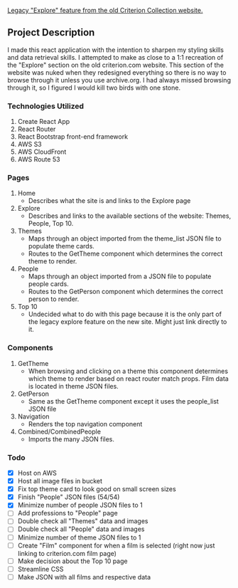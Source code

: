 [Legacy "Explore" feature from the old Criterion Collection website.](https://findacriterion.com)

## Project Description

I made this react application with the intention to sharpen my styling skills and data retrieval skills. I attempted to make as close to a 1:1 recreation of the "Explore" section on the old criterion.com website. This section of the website was nuked when they redesigned everything so there is no way to browse through it unless you use archive.org. I had always missed browsing through it, so I figured I would kill two birds with one stone.

### Technologies Utilized

1. Create React App
2. React Router
3. React Bootstrap front-end framework
4. AWS S3
5. AWS CloudFront
6. AWS Route 53

### Pages

1. Home
   - Describes what the site is and links to the Explore page
2. Explore
   - Describes and links to the available sections of the website: Themes, People, Top 10.
3. Themes
   - Maps through an object imported from the theme_list JSON file to populate theme cards.
   - Routes to the GetTheme component which determines the correct theme to render.
4. People
   - Maps through an object imported from a JSON file to populate people cards.
   - Routes to the GetPerson component which determines the correct person to render.
5. Top 10
   - Undecided what to do with this page because it is the only part of the legacy explore feature on the new site. Might just link directly to it.

### Components

1. GetTheme
   - When browsing and clicking on a theme this component determines which theme to render based on react router match props. Film data is located in theme JSON files.
2. GetPerson
   - Same as the GetTheme component except it uses the people_list JSON file
3. Navigation
   - Renders the top navigation component
4. Combined/CombinedPeople
   - Imports the many JSON files.

### Todo

- [x] Host on AWS
- [x] Host all image files in bucket
- [x] Fix top theme card to look good on small screen sizes
- [x] Finish "People" JSON files (54/54)
- [x] Minimize number of people JSON files to 1
- [ ] Add professions to "People" page
- [ ] Double check all "Themes" data and images
- [ ] Double check all "People" data and images
- [ ] Minimize number of theme JSON files to 1
- [ ] Create "Film" component for when a film is selected (right now just linking to criterion.com film page)
- [ ] Make decision about the Top 10 page
- [ ] Streamline CSS
- [ ] Make JSON with all films and respective data
